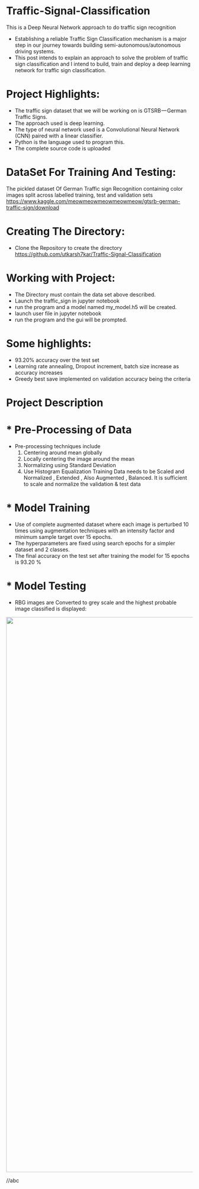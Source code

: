 # Traffic-Signal-Classification

This is a Deep Neural Network approach to do traffic sign recognition
* Establishing a reliable Traffic Sign Classification mechanism is a major step in our journey towards building semi-autonomous/autonomous driving systems.
* This post intends to explain an approach to solve the problem of traffic sign classification and I intend to build, train and deploy a deep learning network for traffic sign classification.

# Project Highlights:
* The traffic sign dataset that we will be working on is GTSRB — German Traffic Signs. 
* The approach used is deep learning.
* The type of neural network used is a Convolutional Neural Network (CNN) paired with a linear classifier.
* Python is the language used to program this.
* The complete source code is uploaded

# DataSet For Training And Testing:
The pickled dataset Of German Traffic sign Recognition containing color images split across labelled training, test and validation sets
https://www.kaggle.com/meowmeowmeowmeowmeow/gtsrb-german-traffic-sign/download

# Creating The Directory:
* Clone the Repository to create the directory 
https://github.com/utkarsh7kar/Traffic-Signal-Classification

# Working with Project:
* The Directory must contain the data set above described.
* Launch the traffic_sign in jupyter notebook
* run the program and a model named my_model.h5 will be created.
* launch user file in jupyter notebook
* run the program and the gui will be prompted.

# Some highlights:
* 93.20% accuracy over the test set 
* Learning rate annealing, Dropout increment, batch size increase as accuracy increases
* Greedy best save implemented on validation accuracy being the criteria

# Project Description
# * Pre-Processing of Data 
* Pre-processing techniques include 
  1. Centering around mean globally
  2. Locally centering the image around the mean
  3. Normalizing using Standard Deviation
  4. Use Histogram Equalization
Training Data needs to be Scaled and Normalized , Extended , Also Augmented , Balanced. It is sufficient to scale and normalize the validation & test data
# * Model Training
* Use of complete augmented dataset where each image is perturbed 10 times using augmentation techniques with an intensity factor and minimum sample target over 15 epochs. 
* The hyperparameters are fixed using search epochs for a simpler dataset and 2 classes. 
* The final accuracy on the test set after training the model for 15 epochs is 93.20 %
# * Model Testing
* RBG images are Converted to grey scale and the highest probable image classified is displayed:
<p align="center">
  <img src="traffic_sign_approximation.png" width="1500"/>
</p>


//abc
